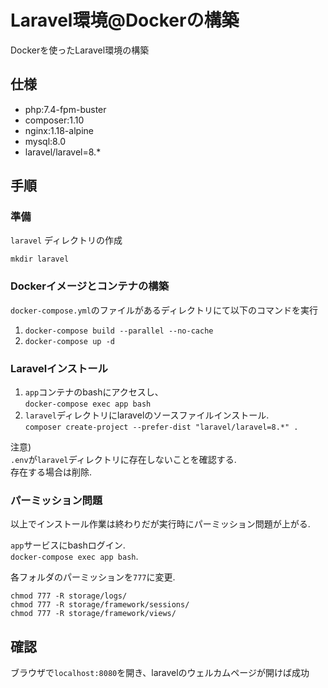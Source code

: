 # Laravel環境@Dockerの構築

Dockerを使ったLaravel環境の構築

## 仕様

- php:7.4-fpm-buster
- composer:1.10
- nginx:1.18-alpine
- mysql:8.0
- laravel/laravel=8.*

## 手順

### 準備

`laravel` ディレクトリの作成

`mkdir laravel`

### Dockerイメージとコンテナの構築

`docker-compose.yml`のファイルがあるディレクトリにて以下のコマンドを実行

1. `docker-compose build --parallel --no-cache`
2. `docker-compose up -d`

### Laravelインストール

1. `app`コンテナのbashにアクセスし、  
  `docker-compose exec app bash`
2. `laravel`ディレクトリにlaravelのソースファイルインストール.  
  `composer create-project --prefer-dist "laravel/laravel=8.*" .`

注意)  
`.env`が`laravel`ディレクトリに存在しないことを確認する.  
存在する場合は削除.  

### パーミッション問題

以上でインストール作業は終わりだが実行時にパーミッション問題が上がる.  

`app`サービスにbashログイン.  
`docker-compose exec app bash`.  
  
各フォルダのパーミッションを`777`に変更.  

```
chmod 777 -R storage/logs/
chmod 777 -R storage/framework/sessions/
chmod 777 -R storage/framework/views/
```

## 確認

ブラウザで`localhost:8080`を開き、laravelのウェルカムページが開けば成功
